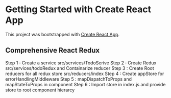 # Getting Started with Create React App

This project was bootstrapped with [Create React App](https://github.com/facebook/create-react-app).

## Comprehensive React Redux
Step 1 : Create a service src/services/TodoSerive
Step 2 : Create Redux src/services/todoRedux and Containarize reducer
Step 3 : Create Root reducers for all redux store src/reducers/index
Step 4 : Create appStore for errorHandlingMiddleware 
Step 5 : mapDispatchToProps and mapStateToProps in component
Step 6 : Import store in index.js and provide store to root component hierarcy
